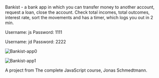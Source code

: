 Bankist - a bank app in which you can transfer money to another account, request a loan, close the account. Check total incomes, total outcomes, interest rate,
sort the movements and has a timer, which logs you out in 2 min.

Username: js  Password: 1111

Username: jd  Password: 2222


![Bankist-app0](https://user-images.githubusercontent.com/125043957/222954830-a81f4b2d-ab3a-4ffc-a1e7-61f8e8cee875.png)

![Bankist-app1](https://user-images.githubusercontent.com/125043957/222954835-385edd8e-16ec-4761-a0b1-55200aeb054b.png)


A project from The complete JavaScript course, Jonas Schmedtmann.
